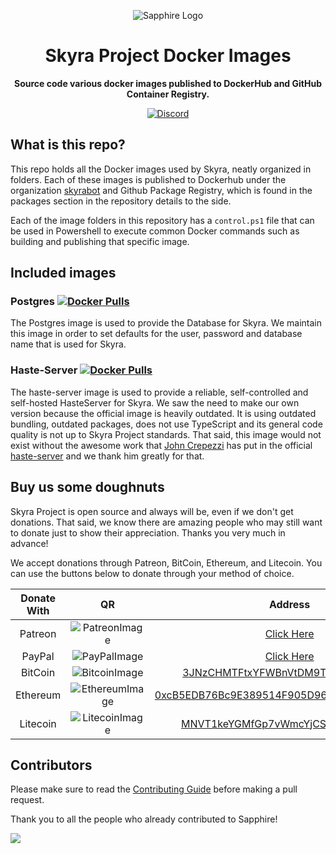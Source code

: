 <div align="center">

![Sapphire Logo](https://cdn.skyra.pw/gh-assets/skyra_avatar.png)

# Skyra Project Docker Images

**Source code various docker images published to DockerHub and GitHub Container Registry.**

[![Discord](https://discord.com/api/guilds/254360814063058944/embed.png?style=banner2)](https://join.skyra.pw)

</div>

## What is this repo?

This repo holds all the Docker images used by Skyra, neatly organized in folders. Each of these images is published to Dockerhub under the organization [skyrabot] and Github Package Registry, which is found in the packages section in the repository details to the side.

Each of the image folders in this repository has a `control.ps1` file that can be used in Powershell to execute common Docker commands such as building and publishing that specific image.

## Included images

### Postgres [![Docker Pulls](https://img.shields.io/docker/pulls/skyrabot/postgres?label=postgres%20docker%20pulls&logo=docker)](https://hub.docker.com/r/skyrabot/postgres)

The Postgres image is used to provide the Database for Skyra. We maintain this image in order to set defaults for the user, password and database name that is used for Skyra.

### Haste-Server [![Docker Pulls](https://img.shields.io/docker/pulls/skyrabot/haste-server?label=haste-server%20docker%20pulls&logo=docker)](https://hub.docker.com/r/skyrabot/haste-server)

The haste-server image is used to provide a reliable, self-controlled and self-hosted HasteServer for Skyra. We saw the need to make our own version because the official image is heavily outdated. It is using outdated bundling, outdated packages, does not use TypeScript and its general code quality is not up to Skyra Project standards. That said, this image would not exist without the awesome work that [John Crepezzi](https://github.com/seejohnrun) has put in the official [haste-server](https://github.com/seejohnrun/haste-server) and we thank him greatly for that.

## Buy us some doughnuts

Skyra Project is open source and always will be, even if we don't get donations. That said, we know there are amazing people who
may still want to donate just to show their appreciation. Thanks you very much in advance!

We accept donations through Patreon, BitCoin, Ethereum, and Litecoin. You can use the buttons below to donate through your method of choice.

| Donate With |         QR         |                                                                  Address                                                                  |
| :---------: | :----------------: | :---------------------------------------------------------------------------------------------------------------------------------------: |
|   Patreon   | ![PatreonImage][]  |                                               [Click Here](https://donate.skyra.pw/patreon)                                               |
|   PayPal    |  ![PayPalImage][]  |                                               [Click Here](https://donate.skyra.pw/paypal)                                                |
|   BitCoin   | ![BitcoinImage][]  |         [3JNzCHMTFtxYFWBnVtDM9Tt34zFbKvdwco](bitcoin:3JNzCHMTFtxYFWBnVtDM9Tt34zFbKvdwco?amount=0.01&label=Skyra%20Discord%20Bot)          |
|  Ethereum   | ![EthereumImage][] | [0xcB5EDB76Bc9E389514F905D9680589004C00190c](ethereum:0xcB5EDB76Bc9E389514F905D9680589004C00190c?amount=0.01&label=Skyra%20Discord%20Bot) |
|  Litecoin   | ![LitecoinImage][] |         [MNVT1keYGMfGp7vWmcYjCS8ntU8LNvjnqM](litecoin:MNVT1keYGMfGp7vWmcYjCS8ntU8LNvjnqM?amount=0.01&label=Skyra%20Discord%20Bot)         |

## Contributors

Please make sure to read the [Contributing Guide][contributing] before making a pull request.

Thank you to all the people who already contributed to Sapphire!

<a href="https://github.com/skyra-project/docker-image/graphs/contributors">
  <img src="https://contrib.rocks/image?repo=skyra-project/docker-image" />
</a>

[contributing]: https://github.com/skyra-project/.github/blob/main/.github/CONTRIBUTING.md
[skyrabot]: https://hub.docker.com/u/skyrabot
[wizard]: https://github.com/skyra-project/wizard
[skyra invite link]: https://invite.skyra.pw
[support server]: https://join.skyra.pw
[patreon]: https://donate.skyra.pw/patreon
[patreonimage]: https://cdn.skyra.pw/gh-assets/patreon.png
[paypalimage]: https://cdn.skyra.pw/gh-assets/paypal.png
[bitcoinimage]: https://cdn.skyra.pw/gh-assets/bitcoin.png
[ethereumimage]: https://cdn.skyra.pw/gh-assets/ethereum.png
[litecoinimage]: https://cdn.skyra.pw/gh-assets/litecoin.png

